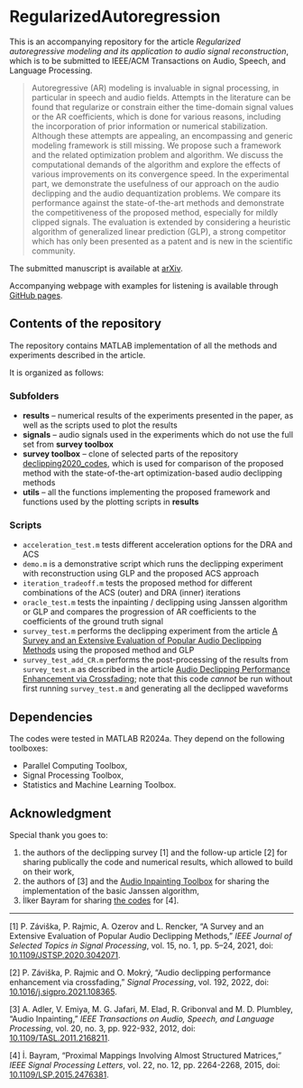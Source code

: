 # RegularizedAutoregression

This is an accompanying repository for the article *Regularized autoregressive modeling and its application to audio signal reconstruction*, which is to be submitted to IEEE/ACM Transactions on Audio, Speech, and Language Processing.

> Autoregressive (AR) modeling is invaluable in signal processing, in particular in speech and audio fields. Attempts in the literature can be found that regularize or constrain either the time-domain signal values or the AR coefficients, which is done for various reasons, including the incorporation of prior information or numerical stabilization. Although these attempts are appealing, an encompassing and generic modeling framework is still missing. We propose such a framework and the related optimization problem and algorithm. We discuss the computational demands of the algorithm and explore the effects of various improvements on its convergence speed. In the experimental part, we demonstrate the usefulness of our approach on the audio declipping and the audio dequantization problems. We compare its performance against the state-of-the-art methods and demonstrate the competitiveness of the proposed method, especially for mildly clipped signals. The evaluation is extended by considering a heuristic algorithm of generalized linear prediction (GLP), a strong competitor which has only been presented as a patent and is new in the scientific community.

The submitted manuscript is available at [arXiv](https://arxiv.org/abs/2410.17790).

Accompanying webpage with examples for listening is available through [GitHub pages](https://ondrejmokry.github.io/RegularizedAutoregression/).

## Contents of the repository

The repository contains MATLAB implementation of all the methods and experiments described in the article.

It is organized as follows:

### Subfolders
- **results** – numerical results of the experiments presented in the paper, as well as the scripts used to plot the results
- **signals** – audio signals used in the experiments which do not use the full set from **survey toolbox**
- **survey toolbox** – clone of selected parts of the repository [declipping2020_codes](https://github.com/rajmic/declipping2020_codes), which is used for comparison of the proposed method with the state-of-the-art optimization-based audio declipping methods
- **utils** – all the functions implementing the proposed framework and functions used by the plotting scripts in **results**

### Scripts
- `acceleration_test.m` tests different acceleration options for the DRA and ACS
- `demo.m` is a demonstrative script which runs the declipping experiment with reconstruction using GLP and the proposed ACS approach
- `iteration_tradeoff.m` tests the proposed method for different combinations of the ACS (outer) and DRA (inner) iterations
- `oracle_test.m` tests the inpainting / declipping using Janssen algorithm or GLP and compares the progression of AR coefficients to the coefficients of the ground truth signal
- `survey_test.m` performs the declipping experiment from the article [A Survey and an Extensive Evaluation of Popular Audio Declipping Methods](https://ieeexplore.ieee.org/document/9281027) using the proposed method and GLP
- `survey_test_add_CR.m` performs the post-processing of the results from `survey_test.m` as described in the article [Audio Declipping Performance Enhancement via Crossfading](https://www.sciencedirect.com/science/article/pii/S0165168421004023); note that this code *cannot* be run without first running `survey_test.m` and generating all the declipped waveforms

## Dependencies

The codes were tested in MATLAB R2024a. They depend on the following toolboxes:
- Parallel Computing Toolbox,
- Signal Processing Toolbox,
- Statistics and Machine Learning Toolbox.

## Acknowledgment

Special thank you goes to:

1. the authors of the declipping survey [1] and the follow-up article [2] for sharing publically the code and numerical results, which allowed to build on their work,
2. the authors of [3] and the [Audio Inpainting Toolbox](http://small.inria.fr/keyresults/audio-inpainting/) for sharing the implementation of the basic Janssen algorithm,
3. İlker Bayram for sharing [the codes](https://web.itu.edu.tr/ibayram/Structured/) for [4].

---

[1] P. Záviška, P. Rajmic, A. Ozerov and L. Rencker, “A Survey and an Extensive Evaluation of Popular Audio Declipping Methods,” *IEEE Journal of Selected Topics in Signal Processing*, vol. 15, no. 1, pp. 5–24, 2021, doi: [10.1109/JSTSP.2020.3042071](https://doi.org/10.1109/JSTSP.2020.3042071).

[2] P. Záviška, P. Rajmic and O. Mokrý, “Audio declipping performance enhancement via crossfading,” *Signal Processing*, vol. 192, 2022, doi: [10.1016/j.sigpro.2021.108365](https://doi.org/10.1016/j.sigpro.2021.108365).

[3] A. Adler, V. Emiya, M. G. Jafari, M. Elad, R. Gribonval and M. D. Plumbley, “Audio Inpainting,” *IEEE Transactions on Audio, Speech, and Language Processing*, vol. 20, no. 3, pp. 922-932, 2012, doi: [10.1109/TASL.2011.2168211](https://doi.org/10.1109/TASL.2011.2168211).

[4] İ. Bayram, “Proximal Mappings Involving Almost Structured Matrices,” *IEEE Signal Processing Letters*, vol. 22, no. 12, pp. 2264-2268, 2015, doi: [10.1109/LSP.2015.2476381](https://doi.org/10.1109/LSP.2015.2476381).
